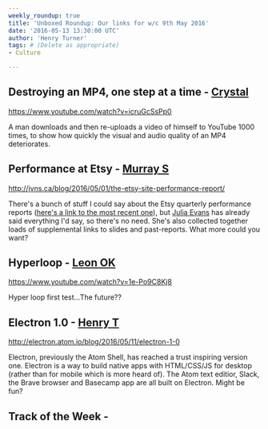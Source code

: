 ```yaml
---
weekly_roundup: true
title: 'Unboxed Roundup: Our links for w/c 9th May 2016'
date: '2016-05-13 13:30:00 UTC'
author: 'Henry Turner'
tags: # (Delete as appropriate)
- Culture

---
```


## Destroying an MP4, one step at a time - [Crystal](/people#chris-carter)

https://www.youtube.com/watch?v=icruGcSsPp0

A man downloads and then re-uploads a video of himself to YouTube 1000 times, to show how quickly the visual and audio quality of an MP4 deteriorates.

## Performance at Etsy - [Murray S](/people#murray-steele)

http://jvns.ca/blog/2016/05/01/the-etsy-site-performance-report/

There's a bunch of stuff I could say about the Etsy quarterly performance reports ([here's a link to the most recent one](https://codeascraft.com/2016/04/28/q1-2016-site-performance-report/)), but [Julia Evans](http://jvns.ca/) has already said everything I'd say, so there's no need.  She's also collected together loads of supplemental links to slides and past-reports.  What more could you want?

## Hyperloop - [Leon OK](/people#Leon-odey-knight)

https://www.youtube.com/watch?v=1e-Po9C8Kj8

Hyper loop first test…The future??

## Electron 1.0 - [Henry T](/people#henry-turner)

http://electron.atom.io/blog/2016/05/11/electron-1-0

Electron, previously the Atom Shell, has reached a trust inspiring version one. Electron is a way to build native apps with HTML/CSS/JS for desktop (rather than for mobile which is more heard of). The Atom text editior, Slack, the Brave browser and Basecamp app are all built on Electron. Might be fun?

## Track of the Week - [](/people#)

